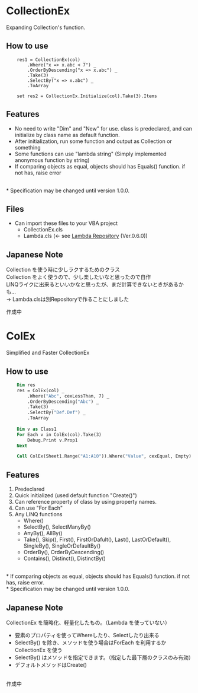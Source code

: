 # CollectionEx
Expanding Collection's function.


## How to use
~~~
    res1 = CollectionEx(col) _
        .Where("x => x.abc < 7") _
        .OrderByDescending("x => x.abc") _
        .Take(3) _
        .SelectBy("x => x.abc") _
        .ToArray
    
    set res2 = CollectionEx.Initialize(col).Take(3).Items
~~~

## Features
 - No need to write "Dim" and "New" for use.  class is predeclared, and can initialize by class name as default function. 
 - After initialization, run some function and output as Collection or something
 - Some functions can use "lambda string" (Simply implemented anonymous function by string) 
 - If comparing objects as equal, objects should has Equals() function. if not has, raise error
 
<br>
 * Specification may be changed until version 1.0.0.  

 
## Files
 - Can import these files to your VBA project
    - CollectionEx.cls
    - Lambda.cls (<- see [Lambda Repository](https://github.com/yyukki5/Lambda)  (Ver.0.6.0))




## Japanese Note
Collection を使う時に少しラクするためのクラス  
Collection をよく使うので、少し楽したいなと思ったので自作  
LINQライクに出来るといいかなと思ったが、まだ計算できないときがあるかも...  
→ Lambda.clsは別Repositoryで作ることにしました


  
作成中


# ColEx
Simplified and Faster CollectionEx


## How to use
~~~vb
    Dim res
    res = ColEx(col) _
        .Where("Abc", cexLessThan, 7) _
        .OrderByDescending("Abc") _
        .Take(3) _
        .SelectBy("Def.Def") _
        .ToArray
    
    Dim v as Class1
    For Each v in ColEx(col).Take(3)
        Debug.Print v.Prop1
    Next

    Call ColEx(Sheet1.Range("A1:A10")).Where("Value", cexEqual, Empty).SelectBy("Delete", VbMethod)
~~~

## Features
1. Predeclared
1. Quick initialized (used default function "Create()")
1. Can reference property of class by using property names. 
1. Can use "For Each"
1. Any LINQ functions
    - Where()
    - SelectBy(), SelectManyBy()
    - AnyBy(), AllBy()
    - Take(), Skip(), First(), FirstOrDafult(), Last(), LastOrDefault(), SingleBy(), SingleOrDefaultBy()  
    - OrderBy(), OrderByDescending()
    - Contains(), Distinct(), DistinctBy()

<br>
 * If comparing objects as equal, objects should has Equals() function. if not has, raise error. <br>
 * Specification may be changed until version 1.0.0.  




## Japanese Note
CollectionEx を簡略化、軽量化したもの。（Lambda を使っていない）  

- 要素のプロパティを使ってWhereしたり、Selectしたり出来る  
- SelectBy() を除き、メソッドを使う場合はForEach を利用するかCollectionEx を使う 
- SelectBy() はメソッドを指定できます。（指定した最下層のクラスのみ有効）
- デフォルトメソッドはCreate()

<br>
作成中